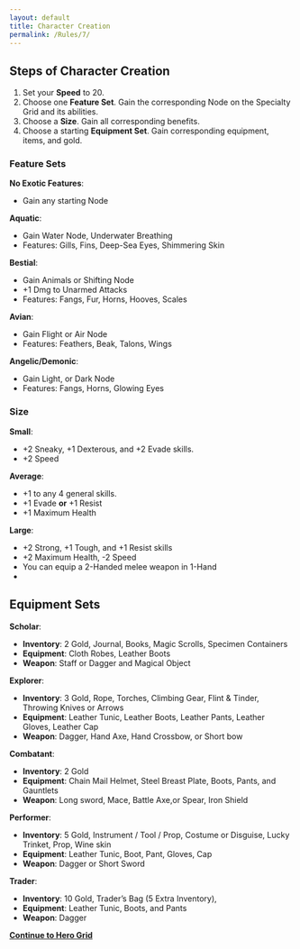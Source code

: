 ```yaml
---
layout: default
title: Character Creation
permalink: /Rules/7/
---
```

## Steps of Character Creation
1. Set your **Speed** to 20.
2. Choose one **Feature Set**. Gain the corresponding Node on the Specialty Grid and its abilities.
3. Choose a **Size**. Gain all corresponding benefits. 
4. Choose a starting **Equipment Set**. Gain corresponding equipment, items, and gold.

### Feature Sets

**No Exotic Features**:
- Gain any starting Node

**Aquatic**: 
- Gain Water Node, Underwater Breathing
- Features: Gills, Fins, Deep-Sea Eyes, Shimmering Skin

**Bestial**:
- Gain Animals or Shifting Node
- +1 Dmg to Unarmed Attacks
- Features: Fangs, Fur, Horns, Hooves, Scales

**Avian**:
- Gain Flight or Air Node
- Features: Feathers, Beak, Talons, Wings

**Angelic/Demonic**:
- Gain Light, or Dark Node
- Features: Fangs, Horns, Glowing Eyes

### Size
**Small**:
- +2 Sneaky, +1 Dexterous, and +2 Evade skills.
- +2 Speed

**Average**:
- +1 to any 4 general skills.
- +1 Evade **or**  +1 Resist
- +1 Maximum Health

**Large**:
- +2 Strong, +1 Tough, and +1 Resist skills
- +2 Maximum Health, -2 Speed	
- You can equip a 2-Handed melee weapon in 1-Hand
- 
## Equipment Sets

**Scholar**:
- **Inventory**: 2 Gold, Journal, Books, Magic Scrolls, Specimen Containers
- **Equipment**: Cloth Robes, Leather Boots
- **Weapon**: Staff or Dagger and Magical Object

**Explorer**: 
- **Inventory**: 3 Gold, Rope, Torches, Climbing Gear, Flint & Tinder, Throwing Knives or Arrows
- **Equipment**: Leather Tunic, Leather Boots, Leather Pants, Leather Gloves, Leather Cap
- **Weapon**: Dagger, Hand Axe, Hand Crossbow, or Short bow

**Combatant**: 
- **Inventory**: 2 Gold
- **Equipment**: Chain Mail Helmet, Steel Breast Plate, Boots, Pants, and Gauntlets
- **Weapon**: Long sword, Mace, Battle Axe,or Spear, Iron Shield

**Performer**: 
- **Inventory**: 5 Gold, Instrument / Tool / Prop, Costume or Disguise, Lucky Trinket, Prop, Wine skin
- **Equipment**: Leather Tunic, Boot, Pant, Gloves, Cap
- **Weapon**: Dagger or Short Sword

**Trader**: 
- **Inventory**: 10 Gold, Trader’s Bag (5 Extra Inventory), 
- **Equipment**: Leather Tunic, Boots, and Pants
- **Weapon**: Dagger

**[Continue to Hero Grid]({{site.baseurl}}/Rules/8/)** 